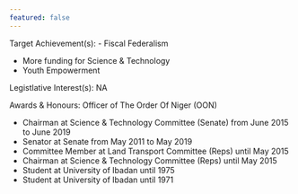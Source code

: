 ```yaml
---
featured: false
---
```

Target Achievement(s): - Fiscal Federalism
- More funding for Science & Technology
- Youth Empowerment

Legistlative Interest(s): NA

Awards & Honours: Officer of The Order Of Niger (OON)

* Chairman at Science & Technology Committee (Senate) from June 2015 to June 2019
* Senator at Senate from May 2011 to May 2019
* Committee Member at Land Transport Committee (Reps) until May 2015
* Chairman at Science & Technology Committee (Reps) until May 2015
* Student at University of Ibadan until 1975
* Student at University of Ibadan until 1971

